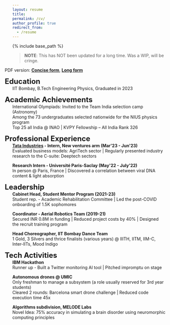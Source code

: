 ```yaml
---
layout: resume
title:
permalink: /cv/
author_profile: true
redirect_from:
  - /resume
---
```

<!-- Change to be made: Write everything in detail here. Make the concise one on PDF -->
{% include base_path %}  
> **NOTE**: This has NOT been updated for a long time. Was a WIP, will be cringe.  

<!-- <span style = "font-size:1.7em; margin-left: -25px;"> [Concise](/files/Concise-Resume-Mithil.pdf) </span>  -->
<span style = "margin-left: -25px;">PDF version: [**Concise form**](/files/Concise-Resume-Mithil.pdf),  [**Long form**](/files/Mithil-Vakde-Resume.pdf)</span>  

<!-- <span style = "margin-left: -25px;">To respect your time, I include only points relevant to the role. Find my standard, full resume [**here**](/files/Mithil-Vakde-Resume.pdf) (read at your own peril)</span>   -->

**<span style = "font-size:1.7em; margin-left: -25px;">Education</span>**  
IIT Bombay, B.Tech Engineering Physics, Graduated in 2023  

**<span style = "font-size:1.7em; margin-left: -25px;">Academic Achievements</span>**  
International Olympiads: Invited to the Team India selection camp (Astronomy)  
Among the 73 undergraduates selected nationwide for the NIUS physics program  
Top 25 all India @ INAO | KVPY Fellowship – All India Rank 326

**<span style = "font-size:1.7em; margin-left: -25px;">Professional Experience</span>**  
**<span style = "font-size:1em;">[Tata Industries](https://tataindustries.com/) - Intern, New ventures arm (Mar'23 - Jun'23)</span>**  
Evaluated business models: AgriTech sector | Regularly presented industry research to the C-suite: Deeptech sectors

<!-- **<span style = "font-size:1em;">Co-founder - Soilo (Feb'23 - Aug'23)</span>**  
Secured INR 50K in funding | Developed a marker recognition algorithm for drones   -->

**<span style = "font-size:1em;">Research Intern - Université Paris-Saclay (May'22 - July'22)</span>**  
In person @ Paris, France | Discovered a correlation between viral DNA content & light absorption

**<span style = "font-size:1.7em; margin-left: -25px;">Leadership</span>**  
**<span style = "font-size:1em;">Cabinet Head, Student Mentor Program (2021-23)</span>**  
Student rep. - Academic Rehabilitation Committee | Led the post-COVID onboarding of 1.5K sophomores

**<span style = "font-size:1em;">Coordinator - Aerial Robotics Team (2019-21)</span>**  
Secured INR 0.8M in funding | Reduced project costs by 40% | Designed the recruit training program 

**<span style = "font-size:1em;">Head Choreographer, IIT Bombay Dance Team</span>**  
1 Gold, 3 Silvers and thrice finalists (various years) @ IIITH, IITM, IIM-C, Inter-IITs, Mood Indigo

**<span style = "font-size:1.7em; margin-left: -25px;">Tech Activities</span>**  
**<span style = "font-size:1em;">IBM Hackathon</span>**  
Runner up - Built a Twitter monitoring AI tool | Pitched impromptu on stage  

**<span style = "font-size:1em;">Autonomous drones @ UMIC</span>**  
Only freshman to manage a subsystem (a role usually reserved for 3rd year students)  
Cleared 2 rounds: Barcelona smart drone challenge | Reduced code execution time 45x  

**<span style = "font-size:1em;"> Algorithms subdivision, MELODE Labs</span>**  
Novel Idea: 75% accuracy in simulating a brain disorder using neuromorphic computing principles  
